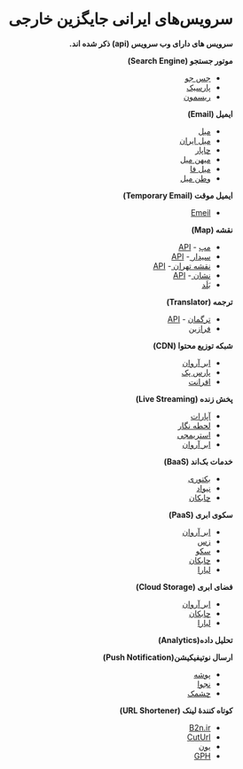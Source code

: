 ﻿<div dir="rtl">

# سرویس‌های ایرانی جایگزین خارجی

<strong> سرویس های دارای وب سرویس (api) ذکر شده اند. </strong>

**موتور جستجو (Search Engine)**


* <a href="http://www.jasjoo.com/">جس جو</a>
* <a href="http://parseek.ir">پارسیک</a>
* <a href="http://www.rismoon.com/">ریسمون</a>




**ایمیل (Email)**

* <a href="http://mail.ir">میل</a>
* <a href="http://mail.iran.ir">میل ایران</a>
* <a href="http://chmail.ir">چاپار</a>
* <a href="http://mihanmail.ir">میهن میل</a>
* <a href="http://mailfa.com">میل فا</a>
* <a href="http://vatanmail.ir">وطن میل</a>

**ایمیل موقت (Temporary Email)** 
* <a href="http://emeil.ir">Emeil</a>


**نقشه (Map)** 

* <a href="https://map.ir/"> مپ</a> - <a href="http://corp.map.ir/%D8%B3%D8%B1%D9%88%DB%8C%D8%B3-%D8%AA%D8%AC%D8%A7%D8%B1%DB%8C-%D9%86%D9%82%D8%B4%D9%87-%D9%81%D8%A7%D8%B1%D8%B3%DB%8C/%D8%AF%D8%B1%D8%AE%D9%88%D8%A7%D8%B3%D8%AA-%D8%B3%D8%B1%D9%88%DB%8C%D8%B3-%D9%86%D9%82%D8%B4%D9%87-%D9%85%D9%BE/">API</a>
* <a href="https://www.cedarmaps.com/">سیدار </a> - <a href="https://devs.cedarmaps.com/">API</a> 
* <a href="http://map.tehran.ir/">نقشه تهران </a> - <a href="http://map.tehran.ir/#">API</a> 
* <a href="https://neshan.org/">نشان  </a> - <a href="http://developer.neshan.org">API</a> 
* <a href="http://balad.ir">بَلَد</a> 

 **ترجمه (Translator)**

* <a href="http://targoman.ir/">ترگمان</a> - <a href="http://api.targoman.com/">API</a> 
* <a href="http://faraazin.ir">فرازین</a>

 **شبکه توزیع محتوا (CDN)**

* <a href="http://arvancloud.ir">ابر آروان</a>
* <a href="https://parspack.com/cdn">پارس پک</a>
* <a href="http://www.afranet.com/fa/services/cdn/">افرانت</a>

 **پخش زنده (Live Streaming)**

* <a href="http://aparat.com/">آپارات</a> 
* <a href="https://lahzenegar.com/">لحطه نگار</a> 
* <a href="https://streamg.tv/">استریمجی</a>
* <a href="https://www.arvancloud.ir/fa/products/live-streaming">ابر آروان</a>


 **خدمات بک‌اند (BaaS)**

* <a href="http://backtory.com">بکتوری</a>
* <a href="https://nivad.io/">نیواد</a>
* <a href="https://chabokan.net/">چابکان</a>

 **سکوی ابری (PaaS)**

* <a href="https://www.arvancloud.ir/fa/products/paas">ابر آروان</a>
* <a href="https://xaas.ir/paas/">زس</a> 
* <a href="https://sakku.cloud/">سکو</a> 
* <a href="https://chabokan.net/">چابکان</a>
* <a href="https://liara.ir/">لیارا</a>

 **فضای ابری (Cloud Storage)**

* <a href="https://www.arvancloud.ir/fa/products/cloud-storage">ابر آروان</a>
* <a href="https://chabokan.net/">چابکان</a>
* <a href="https://liara.ir/">لیارا</a>

 **تحلیل داده(Analytics)**



 **ارسال نوتیفیکیشن(Push Notification)**

* <a href="https://pushe.co/">پوشه</a>
* <a href="https://www.najva.com/">نجوا</a> 
* <a href="https://www.cheshmak.me/">چشمک</a> 

**کوتاه کنندهٔ لینک (URL Shortener)**

* <a href="https://b2n.ir/">B2n.ir</a>
* <a href="https://cuur.ir/">CutUrl</a>
* <a href="https://yun.ir/">یون</a>
* <a href="https://www.gph.ir/">GPH</a>

</div>
